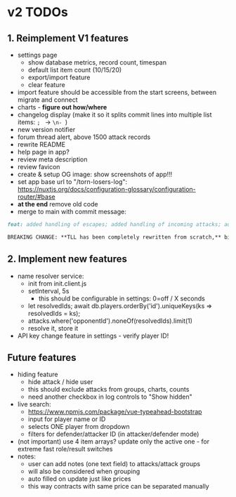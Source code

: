 # v2 TODOs

## 1. Reimplement V1 features

- settings page
	- show database metrics, record count, timespan
	- default list item count (10/15/20)
	- export/import feature
	- clear feature
- import feature should be accessible from the start screens, between migrate and connect
- charts - **figure out how/where**
- changelog display (make it so it splits commit lines into multiple list items: `; ` -> `\n- `)
- new version notifier
- forum thread alert, above 1500 attack records
- rewrite README
- help page in app?
- review meta description
- review favicon
- create & setup OG image: show screenshots of app!!!
- set app base url to "/torn-losers-log": https://nuxtjs.org/docs/configuration-glossary/configuration-router/#base
- **at the end** remove old code
- merge to main with commit message:

```md
feat: added handling of escapes; added handling of incoming attacks; added JPG & XLSX export to proofs/invoices; added options for auto-updating of attacks; added automatic player name resolving; added settings page; redesigned UI, better optimized for smaller screens; rewritten storage engine to make TLL faster; [...]

BREAKING CHANGE: **TLL has been completely rewritten from scratch,** biggest change is that it now manages attacks & names in IndexedDB (instead of in-memory Vuex store).
```


## 2. Implement new features

- name resolver service:
	- init from init.client.js
	- setInterval, 5s
		- this should be configurable in settings: 0=off / X seconds
	- let resolvedIds; await db.players.orderBy('id').uniqueKeys(ks => resolvedIds = ks);
	- attacks.where('opponentId').noneOf(resolvedIds).limit(1)
	- resolve it, store it
- API key change feature in settings - verify player ID!


## Future features

- hiding feature
	- hide attack / hide user
	- this should exclude attacks from groups, charts, counts
	- need another checkbox in log controls to "Show hidden"
- live search:
	- https://www.npmjs.com/package/vue-typeahead-bootstrap
	- input for player name or ID
	- selects ONE player from dropdown
	- filters for defender/attacker ID (in attacker/defender mode)
- (not important) use 4 item arrays? update only the active one - for extreme fast role/result switches
- notes:
	- user can add notes (one text field) to attacks/attack groups
	- will also be considered when grouping
	- auto filled on update just like prices
	- this way contracts with same price can be separated manually
